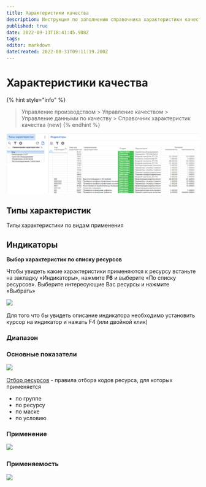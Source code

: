 ```yaml
---
title: Характеристики качества
description: Инструкция по заполнению справочника характеристики качества
published: true
date: 2022-09-13T18:41:45.988Z
tags: 
editor: markdown
dateCreated: 2022-08-31T09:11:19.200Z
---
```


# Характеристики качества

{% hint style="info" %}
>Управление производством > Управление качеством > Управление данными по качеству > Справочник характеристик качества (new)
{% endhint %}

![](<../../../assets/image (997).png>)

## Типы характеристик

Типы характеристики по видам применения

## Индикаторы

**Выбор характеристик по списку ресурсов**

Чтобы увидеть какие характеристики применяются к ресурсу встаньте на закладку «Индикаторы», нажмите **F6** и выберите «По списку ресурсов». Выберите интересующие Вас ресурсы и нажмите «Выбрать»

![](<../../../.gitbook/assets/3 (27)>)

Для того что бы увидеть описание индикатора необходимо установить курсор на индикатор и нажать F4 (или двойной клик)

### Диапазон

### Основные показатели

![](<../../../.gitbook/assets/image (197).png>)

[Отбор ресурсов](otbor-resursov.md) - правила отбора кодов ресурса, для которых применяется&#x20;

* по группе
* по ресурсу
* по маске
* по условию

### Применение

![](<../../../.gitbook/assets/image (543).png>)

### Применяемость

![](<../../../.gitbook/assets/image (563).png>)
